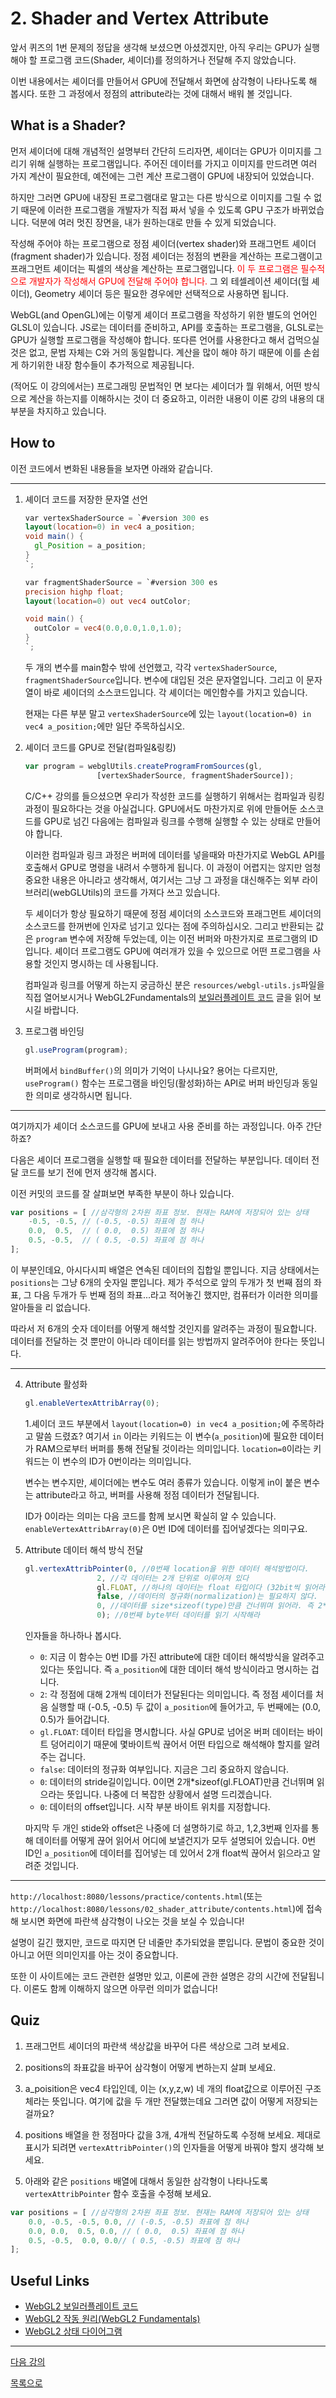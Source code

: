# 2. Shader and Vertex Attribute

앞서 퀴즈의 1번 문제의 정답을 생각해 보셨으면 아셨겠지만, 아직 우리는 GPU가 실행해야 할 프로그램 코드(Shader, 셰이더)를 정의하거나 전달해 주지 않았습니다.

이번 내용에서는 셰이더를 만들어서 GPU에 전달해서 화면에 삼각형이 나타나도록 해 봅시다. 또한 그 과정에서 정점의 attribute라는 것에 대해서 배워 볼 것입니다.

## What is a Shader?

먼저 셰이더에 대해 개념적인 설명부터 간단히 드리자면, 셰이더는 GPU가 이미지를 그리기 위해 실행하는 프로그램입니다. 주어진 데이터를 가지고 이미지를 만드려면 여러 가지 계산이 필요한데, 예전에는 그런 계산 프로그램이 GPU에 내장되어 있었습니다.

하지만 그러면 GPU에 내장된 프로그램대로 말고는 다른 방식으로 이미지를 그릴 수 없기 때문에 이러한 프로그램을 개발자가 직접 짜서 넣을 수 있도록 GPU 구조가 바뀌었습니다. 덕분에 여러 멋진 장면을, 내가 원하는대로 만들 수 있게 되었습니다.

작성해 주어야 하는 프로그램으로 정점 셰이더(vertex shader)와 프래그먼트 셰이더(fragment shader)가 있습니다. 정점 셰이더는 정점의 변환을 계산하는 프로그램이고 프래그먼트 셰이더는 픽셀의 색상을 계산하는 프로그램입니다. <span style="color:red">이 두 프로그램은 필수적으로 개발자가 작성해서 GPU에 전달해 주어야 합니다.</span> 그 외 테셀레이션 셰이더(헐 셰이더), Geometry 셰이더 등은 필요한 경우에만 선택적으로 사용하면 됩니다.

WebGL(and OpenGL)에는 이렇게 셰이더 프로그램을 작성하기 위한 별도의 언어인 GLSL이 있습니다. JS로는 데이터를 준비하고, API를 호출하는 프로그램을, GLSL로는 GPU가 실행할 프로그램을 작성해야 합니다. 또다른 언어를 사용한다고 해서 겁먹으실 것은 없고, 문법 자체는 C와 거의 동일합니다. 계산을 많이 해야 하기 때문에 이를 손쉽게 하기위한 내장 함수들이 추가적으로 제공됩니다. 

(적어도 이 강의에서는) 프로그래밍 문법적인 면 보다는 셰이더가 뭘 위해서, 어떤 방식으로 계산을 하는지를 이해하시는 것이 더 중요하고, 이러한 내용이 이론 강의 내용의 대부분을 차지하고 있습니다.

## How to

이전 코드에서 변화된 내용들을 보자면 아래와 같습니다.

---
1. 셰이더 코드를 저장한 문자열 선언

    ```glsl
    var vertexShaderSource = `#version 300 es
    layout(location=0) in vec4 a_position;
    void main() {
      gl_Position = a_position;
    }
    `;

    var fragmentShaderSource = `#version 300 es
    precision highp float;
    layout(location=0) out vec4 outColor;

    void main() {
      outColor = vec4(0.0,0.0,1.0,1.0);
    }
    `;
    ```

    두 개의 변수를 main함수 밖에 선언했고, 각각 `vertexShaderSource`, `fragmentShaderSource`입니다. 변수에 대입된 것은 문자열입니다. 그리고 이 문자열이 바로 셰이더의 소스코드입니다. 각 셰이더는 메인함수를 가지고 있습니다.

    현재는 다른 부분 말고 `vertexShaderSource`에 있는 `layout(location=0) in vec4 a_position;`에만 일단 주목하십시오.

2. 셰이더 코드를 GPU로 전달(컴파일&링킹)

    ```js
    var program = webglUtils.createProgramFromSources(gl,
					[vertexShaderSource, fragmentShaderSource]);
    ```

    C/C++ 강의를 들으셨으면 우리가 작성한 코드를 실행하기 위해서는 컴파일과 링킹 과정이 필요하다는 것을 아실겁니다. GPU에서도 마찬가지로 위에 만들어둔 소스코드를 GPU로 넘긴 다음에는 컴파일과 링크를 수행해 실행할 수 있는 상태로 만들어야 합니다.

    이러한 컴파일과 링크 과정은 버퍼에 데이터를 넣을때와 마찬가지로 WebGL API를 호출해서 GPU로 명령을 내려서 수행하게 됩니다. 이 과정이 어렵지는 않지만 엄청 중요한 내용은 아니라고 생각해서, 여기서는 그냥 그 과정을 대신해주는 외부 라이브러리(webGLUtils)의 코드를 가져다 쓰고 있습니다.

    두 셰이더가 항상 필요하기 때문에 정점 셰이더의 소스코드와 프래그먼트 셰이더의 소스코드를 한꺼번에 인자로 넘기고 있다는 점에 주의하십시오. 그리고 반환되는 값은 `program` 변수에 저장해 두었는데, 이는 이전 버퍼와 마찬가지로 프로그램의 ID입니다. 셰이더 프로그램도 GPU에 여러개가 있을 수 있으므로 어떤 프로그램을 사용할 것인지 명시하는 데 사용됩니다.

    컴파일과 링크를 어떻게 하는지 궁금하신 분은 `resources/webgl-utils.js`파일을 직접 열어보시거나 WebGL2Fundamentals의 [보일러플레이트 코드](https://webgl2fundamentals.org/webgl/lessons/ko/webgl-boilerplate.html) 글을 읽어 보시길 바랍니다.

3. 프로그램 바인딩

    ```js
    gl.useProgram(program); 
    ```

    버퍼에서 `bindBuffer()`의 의미가 기억이 나시나요? 용어는 다르지만, `useProgram()` 함수는 프로그램을 바인딩(활성화)하는 API로 버퍼 바인딩과 동일한 의미로 생각하시면 됩니다.
---

여기까지가 셰이더 소스코드를 GPU에 보내고 사용 준비를 하는 과정입니다. 아주 간단하죠?

다음은 셰이더 프로그램을 실행할 때 필요한 데이터를 전달하는 부분입니다. 데이터 전달 코드를 보기 전에 먼저 생각해 봅시다.

이전 커밋의 코드를 잘 살펴보면 부족한 부분이 하나 있습니다.

```js
var positions = [ //삼각형의 2차원 좌표 정보. 현재는 RAM에 저장되어 있는 상태
    -0.5, -0.5, // (-0.5, -0.5) 좌표에 점 하나
    0.0,  0.5,  // ( 0.0,  0.5) 좌표에 점 하나
    0.5, -0.5,  // ( 0.5, -0.5) 좌표에 점 하나
];
```

이 부분인데요, 아시다시피 배열은 연속된 데이터의 집합일 뿐입니다. 지금 상태에서는 `positions`는 그냥 6개의 숫자일 뿐입니다. 제가 주석으로 앞의 두개가 첫 번째 점의 좌표, 그 다음 두개가 두 번째 점의 좌표...라고 적어놓긴 했지만, 컴퓨터가 이러한 의미를 알아들을 리 없습니다.

따라서 저 6개의 숫자 데이터를 어떻게 해석할 것인지를 알려주는 과정이 필요합니다.  데이터를 전달하는 것 뿐만이 아니라 데이터를 읽는 방법까지 알려주어야 한다는 뜻입니다.

---

4. Attribute 활성화

    ```js
    gl.enableVertexAttribArray(0); 
    ```

    1.셰이더 코드 부분에서 `layout(location=0) in vec4 a_position;`에 주목하라고 말씀 드렸죠? 여기서 `in` 이라는 키워드는 이 변수(`a_position`)에 필요한 데이터가 RAM으로부터 버퍼를 통해 전달될 것이라는 의미입니다. `location=0`이라는 키워드는 이 변수의 ID가 0번이라는 의미입니다.

    변수는 변수지만, 셰이더에는 변수도 여러 종류가 있습니다. 이렇게 in이 붙은 변수는 attribute라고 하고, 버퍼를 사용해 정점 데이터가 전달됩니다.

    ID가 0이라는 의미는 다음 코드를 함께 보시면 확실히 알 수 있습니다. `enableVertexAttribArray(0)`은 0번 ID에 데이터를 집어넣겠다는 의미구요.

5. Attribute 데이터 해석 방식 전달

    ```js
    gl.vertexAttribPointer(0, //0번째 location을 위한 데이터 해석방법이다.
                    2, //각 데이터는 2개 단위로 이루어져 있다
                    gl.FLOAT, //하나의 데이터는 float 타입이다 (32bit씩 읽어라)
                    false, //데이터의 정규화(normalization)는 필요하지 않다.
                    0, //데이터를 size*sizeof(type)만큼 건너뛰며 읽어라. 즉 2*32bit가 지나면 두 번째 데이터가 나온다
                    0); //0번째 byte부터 데이터를 읽기 시작해라
    ```

    인자들을 하나하나 봅시다.

    - `0`: 지금 이 함수는 0번 ID를 가진 attribute에 대한 데이터 해석방식을 알려주고 있다는 뜻입니다. 즉 `a_position`에 대한 데이터 해석 방식이라고 명시하는 겁니다.
    - `2`: 각 정점에 대해 2개씩 데이터가 전달된다는 의미입니다. 즉 정점 셰이더를 처음 실행할 때 (-0.5, -0.5) 두 값이 `a_position`에 들어가고, 두 번째에는 (0.0,  0.5)가 들어갑니다.
    - `gl.FLOAT`: 데이터 타입을 명시합니다. 사실 GPU로 넘어온 버퍼 데이터는 바이트 덩어리이기 때문에 몇바이트씩 끊어서 어떤 타입으로 해석해야 할지를 알려주는 겁니다.
    - `false`: 데이터의 정규화 여부입니다. 지금은 그리 중요하지 않습니다.
    - `0`: 데이터의 stride길이입니다. 0이면 2개*sizeof(gl.FLOAT)만큼 건너뛰며 읽으라는 뜻입니다. 나중에 더 복잡한 상황에서 설명 드리겠습니다.
    - `0`: 데이터의 offset입니다. 시작 부분 바이트 위치를 지정합니다.

    마지막 두 개인 stide와 offset은 나중에 더 설명하기로 하고, 1,2,3번째 인자를 통해 데이터를 어떻게 끊어 읽어서 어디에 보낼건지가 모두 설명되어 있습니다. 0번 ID인 `a_position`에 데이터를 집어넣는 데 있어서 2개 float씩 끊어서 읽으라고 알려준 것입니다.

---
`http://localhost:8080/lessons/practice/contents.html`(또는 `http://localhost:8080/lessons/02_shader_attribute/contents.html`)에 접속해 보시면 화면에 파란색 삼각형이 나오는 것을 보실 수 있습니다!

설명이 길긴 했지만, 코드로 따지면 단 네줄만 추가되었을 뿐입니다. 문법이 중요한 것이 아니고 어떤 의미인지를 아는 것이 중요합니다.

또한 이 사이트에는 코드 관련한 설명만 있고, 이론에 관한 설명은 강의 시간에 전달됩니다. 이론도 함께 이해하지 않으면 아무런 의미가 없습니다!

## Quiz

1. 프래그먼트 셰이더의 파란색 색상값을 바꾸어 다른 색상으로 그려 보세요.

2. positions의 좌표값을 바꾸어 삼각형이 어떻게 변하는지 살펴 보세요.

3. a_poisition은 vec4 타입인데, 이는 (x,y,z,w) 네 개의 float값으로 이루어진 구조체라는 뜻입니다. 여기에 값을 두 개만 전달했는데요 그러면 값이 어떻게 저장되는 걸까요?

4. positions 배열을 한 정점마다 값을 3개, 4개씩 전달하도록 수정해 보세요. 제대로 표시가 되려면 `vertexAttribPointer()`의 인자들을 어떻게 바꿔야 할지 생각해 보세요.
5. 아래와 같은 `positions` 배열에 대해서 동일한 삼각형이 나타나도록 `vertexAttribPointer` 함수 호출을 수정해 보세요.

```js
var positions = [ //삼각형의 2차원 좌표 정보. 현재는 RAM에 저장되어 있는 상태
    0.0, -0.5, -0.5, 0.0, // (-0.5, -0.5) 좌표에 점 하나
    0.0, 0.0,  0.5, 0.0, // ( 0.0,  0.5) 좌표에 점 하나
    0.5, -0.5,  0.0, 0.0// ( 0.5, -0.5) 좌표에 점 하나
];
```

## Useful Links

- [WebGL2 보일러플레이트 코드](https://webgl2fundamentals.org/webgl/lessons/ko/webgl-boilerplate.html)
- [WebGL2 작동 원리(WebGL2 Fundamentals)](https://webgl2fundamentals.org/webgl/lessons/ko/webgl-how-it-works.html)
- [WebGL2 상태 다이어그램](https://webgl2fundamentals.org/webgl/lessons/resources/webgl-state-diagram.html)

---

[다음 강의](../03_draw_from_index/)

[목록으로](../)
